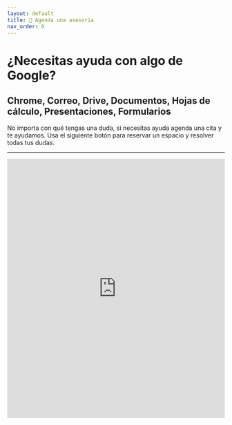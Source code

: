```yaml
---
layout: default
title: 📅 Agenda una asesoría
nav_order: 0
---
```


# ¿Necesitas ayuda con algo de Google?

## Chrome, Correo, Drive, Documentos, Hojas de cálculo, Presentaciones, Formularios

No importa con qué tengas una duda, si necesitas ayuda agenda una cita y te ayudamos.
Usa el siguiente botón para reservar un espacio y resolver todas tus dudas.

---
<!-- Google Calendar Appointment Scheduling begin -->
<iframe src="https://calendar.google.com/calendar/appointments/schedules/AcZssZ0zCbKPajVjEPUXSCUK8vDP7VLgdzT1-in4gdz124GMLORfv6Fzqa6m-yeYnn3jyRgSUxyEeBBh?gv=true" style="border: 0" width="100%" height="600" frameborder="0"></iframe>
<!-- end Google Calendar Appointment Scheduling -->